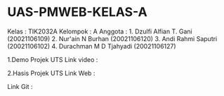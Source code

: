 # UAS-PMWEB-KELAS-A

Kelas			: TIK2032A
Kelompok		: A
Anggota		  : 
      1. Dzulfi Alfian T. Gani (20021106109)
  	  2. Nur'ain N Burhan	(20021106120)
  	  3. Andi Rahmi Saputri (20021106102)
  	  4. Durachman M D Tjahyadi (20021106127)

1.Demo Projek UTS
Link video		:

2.Hasis Projek UTS
Link Web		: 

Link Git	:
